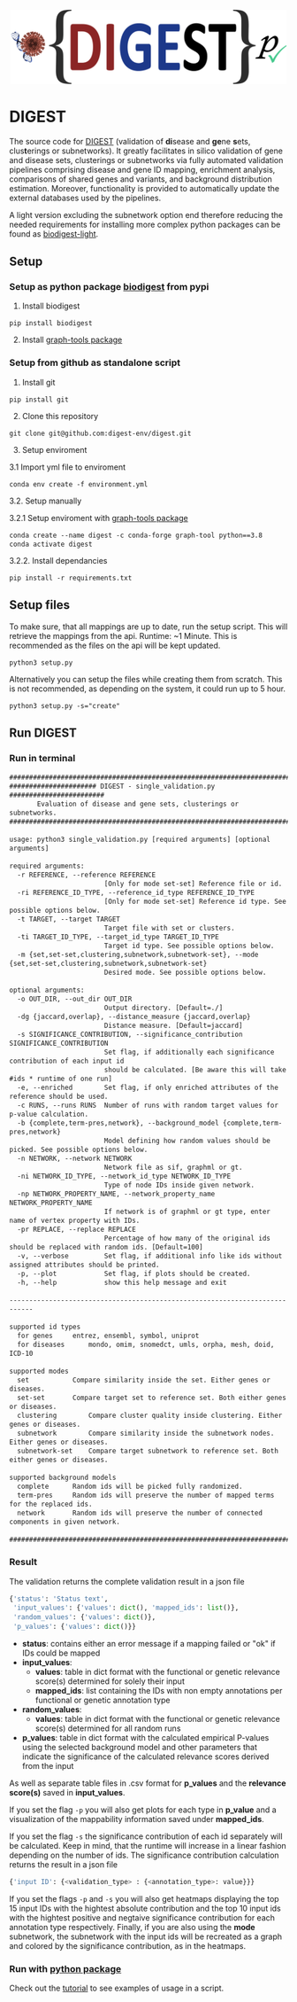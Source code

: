 <p align="center">
  <img alt="DIGEST Logo" src="https://github.com/bionetslab/digest/blob/main/digest_logo.png?raw=true" width="500" />
</p>

# DIGEST
The source code for [DIGEST](https://digest-validation.net/) (validation of **di**sease and **ge**ne **s**ets, clus**t**erings or subnetworks). It greatly facilitates in silico validation of gene and disease sets, clusterings or subnetworks via fully automated validation pipelines comprising disease and gene ID mapping, enrichment
analysis, comparisons of shared genes and variants, and background distribution estimation. Moreover, functionality is provided to automatically update the external databases used by the pipelines.

A light version excluding the subnetwork option end therefore reducing the needed
requirements for installing more complex python packages can be found as [biodigest-light](https://pypi.org/project/biodigest-light/).

## Setup
### Setup as python package [biodigest](https://pypi.org/project/biodigest/) from pypi 
1. Install biodigest
```
pip install biodigest
```
2. Install [graph-tools package](https://git.skewed.de/count0/graph-tool/-/wikis/installation-instructions)


### Setup from  github as standalone script
1. Install git
```
pip install git
```
2. Clone this repository
```
git clone git@github.com:digest-env/digest.git
```
3. Setup enviroment

3.1 Import yml file to enviroment
```
conda env create -f environment.yml
```
3.2. Setup manually

3.2.1 Setup enviroment with [graph-tools package](https://git.skewed.de/count0/graph-tool/-/wikis/installation-instructions)
```
conda create --name digest -c conda-forge graph-tool python==3.8
conda activate digest
```
3.2.2. Install dependancies
```
pip install -r requirements.txt
```
## Setup files
To make sure, that all mappings are up to date, run the setup script. This will retrieve the mappings from the api. Runtime: ~1 Minute. This is recommended as the files on the api will be kept updated.
```
python3 setup.py
```
Alternatively you can setup the files while creating them from scratch. This is not recommended, as depending on the system, it could run up to 5 hour.
```
python3 setup.py -s="create"
```
## Run DIGEST
### Run in terminal
```
############################################################################
###################### DIGEST - single_validation.py ########################
       Evaluation of disease and gene sets, clusterings or subnetworks.
############################################################################

usage: python3 single_validation.py [required arguments] [optional arguments]

required arguments:
  -r REFERENCE, --reference REFERENCE
                        [Only for mode set-set] Reference file or id. 
  -ri REFERENCE_ID_TYPE, --reference_id_type REFERENCE_ID_TYPE
                        [Only for mode set-set] Reference id type. See possible options below.
  -t TARGET, --target TARGET
                        Target file with set or clusters.
  -ti TARGET_ID_TYPE, --target_id_type TARGET_ID_TYPE
                        Target id type. See possible options below.
  -m {set,set-set,clustering,subnetwork,subnetwork-set}, --mode {set,set-set,clustering,subnetwork,subnetwork-set}
                        Desired mode. See possible options below.

optional arguments:
  -o OUT_DIR, --out_dir OUT_DIR
                        Output directory. [Default=./]
  -dg {jaccard,overlap}, --distance_measure {jaccard,overlap}
                        Distance measure. [Default=jaccard]
  -s SIGNIFICANCE_CONTRIBUTION, --significance_contribution SIGNIFICANCE_CONTRIBUTION
                        Set flag, if additionally each significance contribution of each input id 
                        should be calculated. [Be aware this will take #ids * runtime of one run]
  -e, --enriched        Set flag, if only enriched attributes of the reference should be used.
  -c RUNS, --runs RUNS  Number of runs with random target values for p-value calculation.
  -b {complete,term-pres,network}, --background_model {complete,term-pres,network}
                        Model defining how random values should be picked. See possible options below.
  -n NETWORK, --network NETWORK
                        Network file as sif, graphml or gt.
  -ni NETWORK_ID_TYPE, --network_id_type NETWORK_ID_TYPE
                        Type of node IDs inside given network.
  -np NETWORK_PROPERTY_NAME, --network_property_name NETWORK_PROPERTY_NAME
                        If network is of graphml or gt type, enter name of vertex property with IDs.
  -pr REPLACE, --replace REPLACE
                        Percentage of how many of the original ids should be replaced with random ids. [Default=100]
  -v, --verbose         Set flag, if additional info like ids without assigned attributes should be printed.
  -p, --plot            Set flag, if plots should be created.
  -h, --help            show this help message and exit

----------------------------------------------------------------------------

supported id types
  for genes		entrez, ensembl, symbol, uniprot
  for diseases		mondo, omim, snomedct, umls, orpha, mesh, doid, ICD-10

supported modes
  set			Compare similarity inside the set. Either genes or diseases.
  set-set		Compare target set to reference set. Both either genes or diseases.
  clustering		Compare cluster quality inside clustering. Either genes or diseases.
  subnetwork		Compare similarity inside the subnetwork nodes. Either genes or diseases.
  subnetwork-set	Compare target subnetwork to reference set. Both either genes or diseases.

supported background models
  complete		Random ids will be picked fully randomized.
  term-pres		Random ids will preserve the number of mapped terms for the replaced ids.
  network		Random ids will preserve the number of connected components in given network.

############################################################################
```
### Result
The validation returns the complete validation result in a json file
```python
{'status': 'Status text',
 'input_values': {'values': dict(), 'mapped_ids': list()}, 
 'random_values': {'values': dict()},
 'p_values': {'values': dict()}}
```
- **status**: contains either an error message if a mapping failed or "ok" if IDs could be mapped
- **input_values**:
  - **values**: table in dict format with the functional or genetic relevance score(s) determined for solely their input
  - **mapped_ids**: list containing the IDs with non empty annotations per functional or genetic annotation type
- **random_values**:
  - **values**: table in dict format with the functional or genetic relevance score(s) determined for all random runs
- **p_values**: table in dict format with the calculated empirical P-values using the selected background model and other parameters that indicate the significance of the calculated relevance scores derived from the input

As well as separate table files in .csv format for **p_values** and the **relevance score(s)** saved in **input_values**.

If you set the flag `-p` you will also get plots for each type in **p_value** and a 
visualization of the mappability information saved under **mapped_ids**.

If you set the flag `-s` the significance contribution of each id separately will be calculated.
Keep in mind, that the runtime will increase in a linear fashion depending on the number of ids.
The significance contribution calculation returns the result in a json file
```python
{'input ID': {<validation_type> : {<annotation_type>: value}}}
```
If you set the flags `-p` and `-s` you will also get heatmaps displaying the top 15 input IDs
with the hightest absolute contribution and the top 10 input ids with the hightest positive and
negtaive significance contribution for each annotation type respectively.
Finally, if you are also using the **mode** subnetwork, the subnetwork with the input ids
will be recreated as a graph and colored by the significance contribution, as in the heatmaps.
### Run with [python package](https://pypi.org/project/biodigest)
Check out the [tutorial](https://github.com/bionetslab/digest-tutorial) to see examples of usage in a script.
